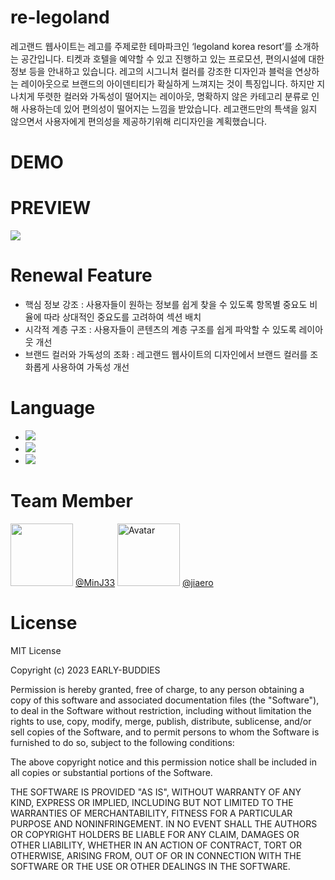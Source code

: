 # re-legoland
레고랜드 웹사이트는 레고를 주제로한 테마파크인 ‘legoland korea resort’를 소개하는 공간입니다. 티켓과 호텔을 예약할 수 있고 진행하고 있는 프로모션, 편의시설에 대한 정보 등을 안내하고 있습니다. 레고의 시그니처 컬러를 강조한 디자인과 블럭을 연상하는 레이아웃으로 브랜드의 아이덴티티가 확실하게 느껴지는 것이 특징입니다. 하지만 지나치게 뚜렷한 컬러와 가독성이 떨어지는 레이아웃, 명확하지 않은 카테고리 분류로 인해 사용하는데 있어 편의성이 떨어지는 느낌을 받았습니다. 레고랜드만의 특색을 잃지 않으면서 사용자에게 편의성을 제공하기위해 리디자인을 계획했습니다.

# DEMO


# PREVIEW
<img src="https://velog.velcdn.com/images/erica990604/post/f56a51ef-9eb8-45e5-8dfe-fe287f229713/image.png"/>

# Renewal Feature
- 핵심 정보 강조 : 사용자들이 원하는 정보를 쉽게 찾을 수 있도록 항목별 중요도 비율에 따라 상대적인 중요도를 고려하여 섹션 배치
- 시각적 계층 구조 : 사용자들이 콘텐츠의 계층 구조를 쉽게 파악할 수 있도록 레이아웃 개선
- 브랜드 컬러와 가독성의 조화 : 레고랜드 웹사이트의 디자인에서 브랜드 컬러를 조화롭게 사용하여 가독성 개선


# Language
- <img src="http://img.shields.io/badge/HTML5-E34F26?style=for-the-badge&logo=html5&logoColor=white">
- <img src="http://img.shields.io/badge/CSS3-1572B6?style=for-the-badge&logo=css3&logoColor=white">
- <img src="http://img.shields.io/badge/JAVASCRIPT-F7DF1E?style=for-the-badge&logo=javascript&logoColor=white">


# Team Member
<img src="https://avatars.githubusercontent.com/MinJ33" width="100" style="max-width: 100%;"> 
<a href="https://github.com/MinJ33">@MinJ33</a> 

<img style="height:auto;" alt="Avatar" src="https://avatars.githubusercontent.com/u/104992286?v=4" width="100" style="max-width: 100%;">
<a href="https://github.com/jiaero">@jiaero</a>

# License
MIT License

Copyright (c) 2023 EARLY-BUDDIES

Permission is hereby granted, free of charge, to any person obtaining a copy
of this software and associated documentation files (the "Software"), to deal
in the Software without restriction, including without limitation the rights
to use, copy, modify, merge, publish, distribute, sublicense, and/or sell
copies of the Software, and to permit persons to whom the Software is
furnished to do so, subject to the following conditions:

The above copyright notice and this permission notice shall be included in all
copies or substantial portions of the Software.

THE SOFTWARE IS PROVIDED "AS IS", WITHOUT WARRANTY OF ANY KIND, EXPRESS OR
IMPLIED, INCLUDING BUT NOT LIMITED TO THE WARRANTIES OF MERCHANTABILITY,
FITNESS FOR A PARTICULAR PURPOSE AND NONINFRINGEMENT. IN NO EVENT SHALL THE
AUTHORS OR COPYRIGHT HOLDERS BE LIABLE FOR ANY CLAIM, DAMAGES OR OTHER
LIABILITY, WHETHER IN AN ACTION OF CONTRACT, TORT OR OTHERWISE, ARISING FROM,
OUT OF OR IN CONNECTION WITH THE SOFTWARE OR THE USE OR OTHER DEALINGS IN THE
SOFTWARE.

